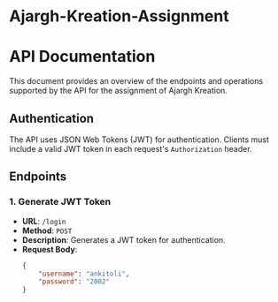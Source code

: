 # Ajargh-Kreation-Assignment

# API Documentation

This document provides an overview of the endpoints and operations supported by the API for the assignment of Ajargh Kreation.

## Authentication

The API uses JSON Web Tokens (JWT) for authentication. Clients must include a valid JWT token in each request's `Authorization` header.

## Endpoints

### 1. Generate JWT Token

- **URL**: `/login`
- **Method**: `POST`
- **Description**: Generates a JWT token for authentication.
- **Request Body**:
  ```json
  {
      "username": "ankitoli",
      "password": "2002"
  }
